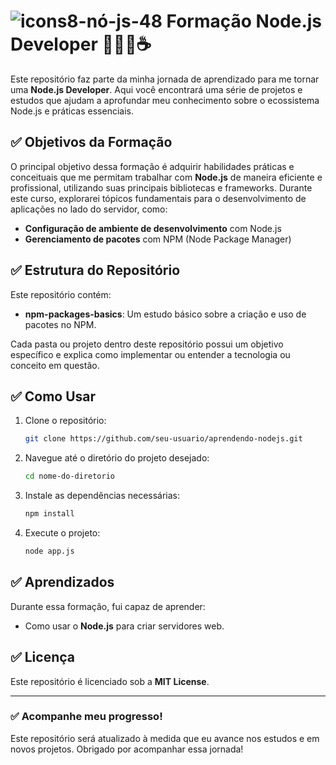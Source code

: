 # ![icons8-nó-js-48](https://github.com/user-attachments/assets/bf681d9d-3747-40c5-acde-7115ef965175)   Formação Node.js Developer 🧡👩‍💻☕


Este repositório faz parte da minha jornada de aprendizado para me tornar uma **Node.js Developer**. Aqui você encontrará uma série de projetos e estudos que ajudam a aprofundar meu conhecimento sobre o ecossistema Node.js e práticas essenciais.

## ✅ Objetivos da Formação

O principal objetivo dessa formação é adquirir habilidades práticas e conceituais que me permitam trabalhar com **Node.js** de maneira eficiente e profissional, utilizando suas principais bibliotecas e frameworks. Durante este curso, explorarei tópicos fundamentais para o desenvolvimento de aplicações no lado do servidor, como:

- **Configuração de ambiente de desenvolvimento** com Node.js
- **Gerenciamento de pacotes** com NPM (Node Package Manager)


## ✅ Estrutura do Repositório

Este repositório contém:

- **npm-packages-basics**: Um estudo básico sobre a criação e uso de pacotes no NPM.


Cada pasta ou projeto dentro deste repositório possui um objetivo específico e explica como implementar ou entender a tecnologia ou conceito em questão.

## ✅ Como Usar

1. Clone o repositório:
    ```bash
    git clone https://github.com/seu-usuario/aprendendo-nodejs.git
    ```

2. Navegue até o diretório do projeto desejado:
    ```bash
    cd nome-do-diretorio
    ```

3. Instale as dependências necessárias:
    ```bash
    npm install
    ```

4. Execute o projeto:
    ```bash
    node app.js
    ```

## ✅ Aprendizados

Durante essa formação, fui capaz de aprender:

- Como usar o **Node.js** para criar servidores web.


## ✅ Licença

Este repositório é licenciado sob a **MIT License**.

---

### ✅ Acompanhe meu progresso!

Este repositório será atualizado à medida que eu avance nos estudos e em novos projetos. Obrigado por acompanhar essa jornada!
